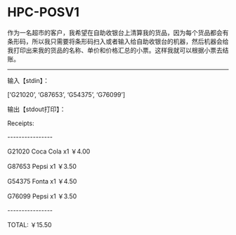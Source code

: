 # HPC-POSV1

作为一名超市的客户，我希望在自助收银台上清算我的货品，因为每个货品都会有条形码，所以我只需要将条形码扫入或者输入给自助收银台的机器，然后机器会给我打印出来我的货品的名称、单价和价格汇总的小票。这样我就可以根据小票去结账。 

---

输入【stdin】： 

[‘G21020’, ‘G87653’, ‘G54375’, ‘G76099’] 

输出【stdout打印】： 

Receipts: 

\----------------

G21020     Coca Cola   	     x1     ￥4.00 

G87653     Pepsi		     x1     ￥3.50 

G54375     Fonta		     x1     ￥4.50 

G76099     Pepsi		     x1     ￥3.50 

\----------------

TOTAL:     ￥15.50 
